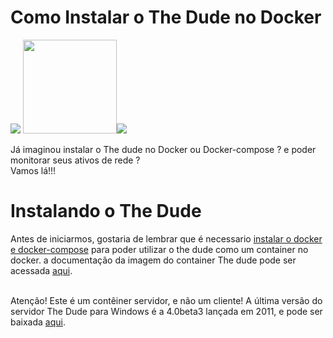 # Como Instalar o The Dude no Docker
<img src="http://pauloeugenio.com.br/img/theDude.png">    <img src="https://cdn-icons-png.flaticon.com/512/37/37770.png" height="150"><img src="https://raw.githubusercontent.com/docker/compose/v2/logo.png">

Já imaginou instalar o The dude no Docker ou Docker-compose ? e poder monitorar seus ativos de rede ?</br>
Vamos lá!!!

<h1>Instalando o The Dude</h1>
Antes de iniciarmos, gostaria de lembrar que é necessario <a target="_blank" href="https://github.com/pauloeugenio/docker">instalar o docker e docker-compose</a> para poder utilizar o the dude como um container no docker. a documentação da imagem do container The dude pode ser acessada <a target="_blank" href="https://hub.docker.com/r/alexanderfefelov/dude">aqui</a>.</br><br/>

Atenção! Este é um contêiner servidor, e não um cliente!
A última versão do servidor The Dude para Windows é a 4.0beta3 lançada em 2011, e pode ser baixada <a target="blank" href="http://www.pauloeugenio.com.br/docs/dude-install-4.0beta3.zip">aqui</a>.
